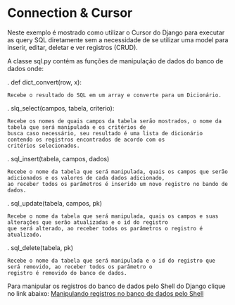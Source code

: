 Connection & Cursor
===

Neste exemplo é mostrado como utilizar o Cursor do Django para executar as query SQL diretamente sem a necessidade de se 
utilizar uma model para inserir, editar, deletar e ver registros (CRUD).

A classe sql.py contém as funções de manipulação de dados do banco de dados onde:

. def dict_convert(row, x):

    Recebe o resultado do SQL em um array e converte para um Dicionário.

. slq_select(campos, tabela, criterio):

    Recebe os nomes de quais campos da tabela serão mostrados, o nome da tabela que será manipulada e os critérios de 
    busca caso necessário, seu resultado é uma lista de dicionário contendo os registros encontrados de acordo com os 
    critérios selecionados.

. sql_insert(tabela, campos, dados)

    Recebe o nome da tabela que será manipulada, quais os campos que serão adicionados e os valores de cada dados adicionado, 
    ao receber todos os parâmetros é inserido um novo registro no bando de dados.

. sql_update(tabela, campos, pk)

    Recebe o nome da tabela que será manipulada, quais os campos e suas alterações que serão atualizadas e o id do registro 
    que será alterado, ao receber todos os parâmetros o registro é atualizado. 
    
. sql_delete(tabela, pk)

    Recebe o nome da tabela que será manipulada e o id do registro que será removido, ao receber todos os parâmetro o 
    registro é removido do banco de dados.


Para manipular os registros do banco de dados pelo Shell do Django clique no link abaixo:
[Manipulando registros no banco de dados pelo Shell](manipulando-registros-shell/README.md)